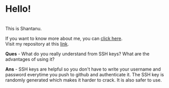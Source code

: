 # Hello! 
<br>
This is Shantanu. <br>

If you want to know more about me, you can <a href = "https://github.com/underoot-iota">click here</a>. <br>
Visit my repository at this <a href = "https://github.com/underoot-iota/Go-git-task-repo.git">link</a>.


**Ques** - What do you really understand from SSH keys? What are the advantages of using it?

**Ans** - SSH keys are helpful so you don't have to write your username and password everytime you push to
	  github and authenticate it. The SSH key is randomly generated which makes it harder to crack.
	  It is also safer to use.

